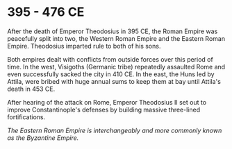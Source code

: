 # 395 - 476 CE

After the death of Emperor Theodosius in 395 CE, the Roman Empire was peacefully split into two, the Western Roman Empire and the Eastern Roman Empire. Theodosius imparted rule to both of his sons.

Both empires dealt with conflicts from outside forces over this period of time. In the west, Visigoths (Germanic tribe) repeatedly assaulted Rome and even successfully sacked the city in 410 CE. In the east, the Huns led by Attila, were bribed with huge annual sums to keep them at bay until Attila's death in 453 CE.

After hearing of the attack on Rome, Emperor Theodosius II set out to improve Constantinople's defenses by building massive three-lined fortifications.

*The Eastern Roman Empire is interchangeably and more commonly known as the Byzantine Empire.*